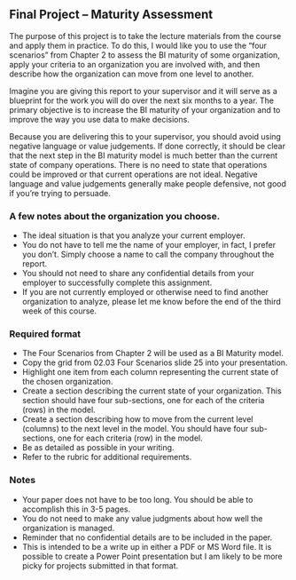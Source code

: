 ## Final Project – Maturity Assessment

The purpose of this project is to take the lecture materials from the
course and apply them in practice. To do this, I would like you to use
the “four scenarios” from Chapter 2 to assess the BI maturity of some
organization, apply your criteria to an organization you are involved
with, and then describe how the organization can move from one level to
another.

Imagine you are giving this report to your supervisor and it will serve
as a blueprint for the work you will do over the next six months to a
year. The primary objective is to increase the BI maturity of your
organization and to improve the way you use data to make decisions.

Because you are delivering this to your supervisor, you should avoid
using negative language or value judgements. If done correctly, it
should be clear that the next step in the BI maturity model is much
better than the current state of company operations. There is no need to
state that operations could be improved or that current operations are
not ideal. Negative language and value judgements generally make people
defensive, not good if you’re trying to persuade.

### A few notes about the organization you choose.

-   The ideal situation is that you analyze your current employer.
-   You do not have to tell me the name of your employer, in fact, I
    prefer you don’t. Simply choose a name to call the company
    throughout the report.
-   You should not need to share any confidential details from your
    employer to successfully complete this assignment.
-   If you are not currently employed or otherwise need to find another
    organization to analyze, please let me know before the end of the
    third week of this course.

### Required format

-   The Four Scenarios from Chapter 2 will be used as a BI Maturity
    model.
-   Copy the grid from 02.03 Four Scenarios slide 25 into your
    presentation.
-   Highlight one item from each column representing the current state
    of the chosen organization.
-   Create a section describing the current state of your organization.
    This section should have four sub-sections, one for each of the
    criteria (rows) in the model.
-   Create a section describing how to move from the current level
    (columns) to the next level in the model. You should have four
    sub-sections, one for each criteria (row) in the model.
-   Be as detailed as possible in your writing.
-   Refer to the rubric for additional requirements.

### Notes

-   Your paper does not have to be too long. You should be able to
    accomplish this in 3-5 pages.
-   You do not need to make any value judgments about how well the
    organization is managed.
-   Reminder that no confidential details are to be included in the
    paper.
-   This is intended to be a write up in either a PDF or MS Word file.
    It is possible to create a Power Point presentation but I am likely
    to be more picky for projects submitted in that format.
